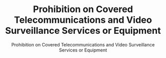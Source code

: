 ---
layout: resources-landing
title: "Prohibition on Covered Telecommunications and Video Surveillance Services or Equipment"
subtitle: "Prohibition on Covered Telecommunications and Video Surveillance Services or Equipment"
doc-link: ../assets/files/Sec.889-of-2019-NDAA_FAQ_20201124.pdf
filters: federal-financial-assistance uniform-guidance-2-cfr-200 guidance omb 2019
fiscal_year: 2019
---